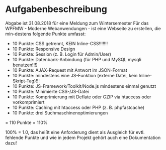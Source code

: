 # Aufgabenbeschreibung

Abgabe  ist 31.08.2018  für  eine  Meldung  zum  Wintersemester
Für  das  WPFMW  -  Moderne  Webanwendungen  -  ist  eine  Webseite  zu  erstellen,  die  min-destens  folgende  Punkte  umfasst:

- 10  Punkte: CSS  getrennt,  KEIN  Inline-CSS!!!!!!!
- 10  Punkte: Responsive  Design
- 10  Punkte: Session  (z.  B.  Login  für  Admin/User)
- 10  Punkte: Datenbank-Anbindung  (für  PHP  und  MySQL  mysqli  benutzen!!!)
- 10  Punkte: AJAX-Request  mit  Antwort  im  JSON-Format
- 10  Punkte: mindestens  eine  JS-Funktion  (externe  Datei,  kein  Inline-Skript-Tag)!!!
- 10  Punkte: JS-Framework/Toolkit/Node.js mindestens  einmal  genutzt
- 10  Punkte: Minimierte  CSS-/JS-Datei
- 10  Punkte: Komprimierung  mit  Deflate  oder  GZIP  via  htaccess  oder  vorkomprimiert
- 10  Punkte: Caching  mit  htaccess  oder  PHP  (z.  B.  phpfastcache)
- 10  Punkte: drei  Suchmaschinenoptimierungen


=  110  Punkte  =  110%

100%  =  1.0,  das  heißt  eine  Anforderung  dient  als  Ausgleich  für  evtl.  fehlende  Punkte und  wie  in  jedem  Projekt  gehört  auch  eine Dokumentation dazu!
